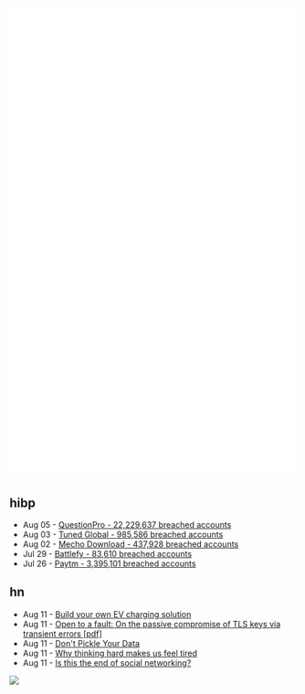 ![Metrics](https://raw.githubusercontent.com/phixion/phixion/master/metrics.svg)

## hibp

<!--
for https://github.com/phixion/phixion/blob/main/.github/workflows/feeds.yml
-->
<!--START_SECTION:haveibeenpwnd-->
- Aug 05 - [QuestionPro - 22,229,637 breached accounts](https://haveibeenpwned.com/PwnedWebsites#QuestionPro)
- Aug 03 - [Tuned Global - 985,586 breached accounts](https://haveibeenpwned.com/PwnedWebsites#TunedGlobal)
- Aug 02 - [Mecho Download - 437,928 breached accounts](https://haveibeenpwned.com/PwnedWebsites#MechoDownload)
- Jul 29 - [Battlefy - 83,610 breached accounts](https://haveibeenpwned.com/PwnedWebsites#Battlefy)
- Jul 26 - [Paytm - 3,395,101 breached accounts](https://haveibeenpwned.com/PwnedWebsites#Paytm)
<!--END_SECTION:haveibeenpwnd-->

## hn

<!--
for https://github.com/phixion/phixion/blob/main/.github/workflows/feeds.yml
-->
<!--START_SECTION:hn-->
- Aug 11 - [Build your own EV charging solution](https://www.chargelab.co/developer-program)
- Aug 11 - [Open to a fault: On the passive compromise of TLS keys via transient errors [pdf]](https://www.usenix.org/system/files/sec22-sullivan.pdf)
- Aug 11 - [Don't Pickle Your Data](https://www.benfrederickson.com/dont-pickle-your-data/)
- Aug 11 - [Why thinking hard makes us feel tired](https://www.nature.com/articles/d41586-022-02161-5)
- Aug 11 - [Is this the end of social networking?](https://reb00ted.org/tech/20220727-end-of-social-networking/)
<!--END_SECTION:hn-->

<!--
for https://yhype.me
-->
![](https://hit.yhype.me/github/profile?user_id=13013670)
